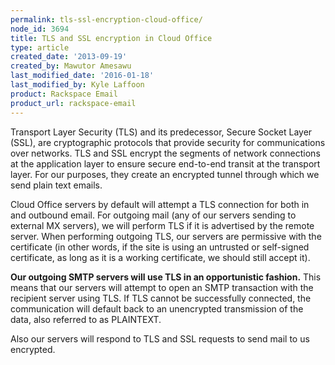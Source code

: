 ```yaml
---
permalink: tls-ssl-encryption-cloud-office/
node_id: 3694
title: TLS and SSL encryption in Cloud Office
type: article
created_date: '2013-09-19'
created_by: Mawutor Amesawu
last_modified_date: '2016-01-18'
last_modified_by: Kyle Laffoon
product: Rackspace Email
product_url: rackspace-email
---
```


Transport Layer Security (TLS) and its predecessor, Secure Socket Layer
(SSL), are cryptographic protocols that provide security for
communications over networks. TLS and SSL encrypt the segments of
network connections at the application layer to ensure secure end-to-end
transit at the transport layer.  For our purposes, they create an
encrypted tunnel through which we send plain text emails.

Cloud Office servers by default will attempt a TLS connection for both
in and outbound email. For outgoing mail (any of our servers sending to
external MX servers), we will perform TLS if it is advertised by the
remote server. When performing outgoing TLS, our servers are permissive
with the certificate (in other words, if the site is using an untrusted
or self-signed certificate, as long as it is a working certificate, we
should still accept it).

**Our outgoing SMTP servers will use TLS in an opportunistic fashion.**
This means that our servers will attempt to open an SMTP transaction
with the recipient server using TLS. If TLS cannot be successfully
connected, the communication will default back to an unencrypted
transmission of the data, also referred to as PLAINTEXT.

Also our servers will respond to TLS and SSL requests to send mail to us encrypted.

